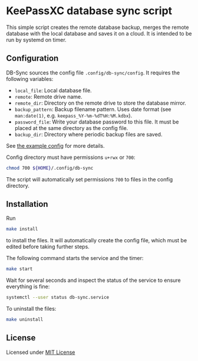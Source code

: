 # KeePassXC database sync script

This simple script creates the remote database backup, merges the remote
database with the local database and saves it on a cloud. It is intended to be
run by systemd on timer.

## Configuration

DB-Sync sources the config file `.config/db-sync/config`. It requires the
following variables:

- `local_file`: Local database file.
- `remote`: Remote drive name.
- `remote_dir`: Directory on the remote drive to store the database mirror.
- `backup_pattern`: Backup filename pattern. Uses date format
    (see `man:date(1)`, e.g. `keepass_%Y-%m-%dT%H:%M.kdbx`).
- `password_file`: Write your database password to this file. It must be placed
    at the same directory as the config file.
- `backup_dir`: Directory where periodic backup files are saved.

See [the example config](./config.example) for more details.

Config directory must have permissions `u+rwx` or `700`:

```sh
chmod 700 ${HOME}/.config/db-sync
```

The script will automatically set permissions `700` to files in the config
directory.

## Installation

Run

```sh
make install
```

to install the files. It will automatically create the config file, which must
be edited before taking further steps.

The following command starts the service and the timer:

```sh
make start
```

Wait for several seconds and inspect the status of the service to ensure
everything is fine:

```sh
systemctl --user status db-sync.service
```

To uninstall the files:

```sh
make uninstall
```

## License

Licensed under [MIT License](./LICENSE)
